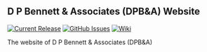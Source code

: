 ## D P Bennett & Associates (DPB&amp;A) Website

[![Current Release](https://img.shields.io/badge/release-latest-green.svg)](https://github.com/DPBandA/dpba-website/releases/latest)
[![GitHub Issues](https://img.shields.io/github/issues/dpbanda/dpba-website.svg)](https://github.com/dpbanda/dpba-website/issues)
[![Wiki](https://img.shields.io/badge/documentation-wiki-green.svg)](https://github.com/DPBandA/dpba-website/wiki)

The website of D P Bennett & Associates (DPB&amp;A)